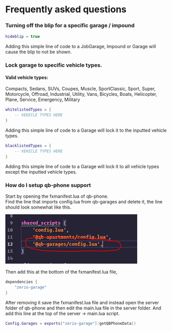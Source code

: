 # Frequently asked questions

### Turning off the blip for a specific garage / impound <a href="#turning-off-the-blip-for-a-specific-garage-impound" id="turning-off-the-blip-for-a-specific-garage-impound"></a>

```lua
hideblip = true
```

Adding this simple line of code to a JobGarage, Impound or Garage will cause the blip to not be shown.

### Lock garage to specific vehicle types. <a href="#lock-garage-to-specific-vehicle-types" id="lock-garage-to-specific-vehicle-types"></a>

#### Valid vehicle types: <a href="#valid-vehicle-types" id="valid-vehicle-types"></a>

Compacts, Sedans, SUVs, Coupes, Muscle, SportClassic, Sport, Super, Motorcycle, Offroad, Industrial, Utility, Vans, Bicycles, Boats, Helicopter, Plane, Service, Emergency, Military

```lua
whitelistedTypes = {
    -- VEHICLE TYPES HERE
}
```

Adding this simple line of code to a Garage will lock it to the inputted vehicle types.

```lua
blacklistedTypes = {
    -- VEHICLE TYPES HERE
}
```

Adding this simple line of code to a Garage will lock it to all vehicle types except the inputted vehicle types.

### How do I setup qb-phone support

Start by opening the fxmanifest.lua of qb-phone.\
Find the line that imports config.lua from qb-garages and delete it, the line should look somewhat like this.

![](<../.gitbook/assets/image (2) (1).png>)

Then add this at the bottom of the fxmanifest.lua file,&#x20;

```lua
dependencies {
    "zerio-garage"
}
```

After removing it save the fxmanifest.lua file and instead open the server folder of qb-phone and then edit the main.lua file in the server folder. And add this line at the top of the server -> main.lua script.

```lua
Config.Garages = exports["zerio-garage"]:getQBPhoneData()
```

